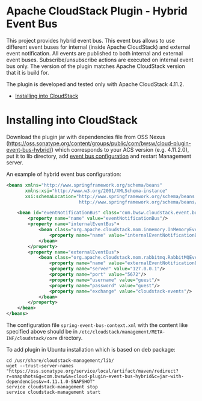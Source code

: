 Apache CloudStack Plugin - Hybrid Event Bus
===========================================

This project provides hybrid event bus. This event bus allows to use different event buses for internal (inside Apache CloudStack) and external event notification.
All events are published to both internal and external event buses. Subscribe/unsubscribe actions are executed on internal event bus only. 
The version of the plugin matches Apache CloudStack version that it is build for.

The plugin is developed and tested only with Apache CloudStack 4.11.2.

* [Installing into CloudStack](#installing-into-cloudstack)

# Installing into CloudStack

Download the plugin jar with dependencies file from OSS Nexus (https://oss.sonatype.org/content/groups/public/com/bwsw/cloud-plugin-event-bus-hybrid/) which corresponds to your ACS 
version (e.g. 4.11.2.0), put it to lib directory, add [event bus configuration](http://docs.cloudstack.apache.org/projects/cloudstack-administration/en/4.11/events.html) and restart Management server. 

An example of hybrid event bus configuration:
```xml
<beans xmlns="http://www.springframework.org/schema/beans"
       xmlns:xsi="http://www.w3.org/2001/XMLSchema-instance"
       xsi:schemaLocation="http://www.springframework.org/schema/beans
                           http://www.springframework.org/schema/beans/spring-beans-3.0.xsd">

    <bean id="eventNotificationBus" class="com.bwsw.cloudstack.event.bus.HybridEventBus">
        <property name="name" value="eventNotificationBus"/>
        <property name="internalEventBus">
            <bean class="org.apache.cloudstack.mom.inmemory.InMemoryEventBus">
                <property name="name" value="internalEventNotificationBus"/>
            </bean>
        </property>
        <property name="externalEventBus">
            <bean class="org.apache.cloudstack.mom.rabbitmq.RabbitMQEventBus">
                <property name="name" value="externalEventNotificationBus"/>
                <property name="server" value="127.0.0.1"/>
                <property name="port" value="5672"/>
                <property name="username" value="guest"/>
                <property name="password" value="guest"/>
                <property name="exchange" value="cloudstack-events"/>
            </bean>
        </property>
    </bean>
</beans>
```
The configuration file `spring-event-bus-context.xml` with the content like specified above should be in `/etc/cloudstack/management/META-INF/cloudstack/core` directory.

To add plugin in Ubuntu installation which is based on deb package:
```
cd /usr/share/cloudstack-management/lib/
wget --trust-server-names "https://oss.sonatype.org/service/local/artifact/maven/redirect?r=snapshots&g=com.bwsw&a=cloud-plugin-event-bus-hybrid&c=jar-with-dependencies&v=4.11.1.0-SNAPSHOT"
service cloudstack-management stop
service cloudstack-management start
```
